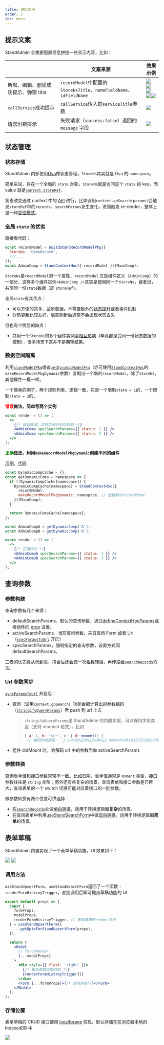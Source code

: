 ```yaml
---
title: 进阶使用
order: 3
toc: menu
---
```


## 提示文案

StandAdmin 会根据配置信息拼接一些显示内容，比如：

|                                      | 文案来源                                                            | 效果示例                                                                                                                                                                                                                                                                                                                                                                                                                                                                                                                     |
| ------------------------------------ | ------------------------------------------------------------------- | ---------------------------------------------------------------------------------------------------------------------------------------------------------------------------------------------------------------------------------------------------------------------------------------------------------------------------------------------------------------------------------------------------------------------------------------------------------------------------------------------------------------------------- |
| 新增、编辑、删除成功提示、弹窗 title | `recordModel`中配置的`StoreNsTitle`、`nameFieldName`、`idFieldName` | <img src="https://gw.alipayobjects.com/mdn/rms_9ac13c/afts/img/A*3vCxRrYitNcAAAAAAAAAAAAAARQnAQ" /><br/><img src="https://gw.alipayobjects.com/mdn/rms_9ac13c/afts/img/A*k7NwSIuMZq0AAAAAAAAAAAAAARQnAQ" /><br/><img src="https://gw.alipayobjects.com/mdn/rms_9ac13c/afts/img/A*2JA3RLftzCkAAAAAAAAAAAAAARQnAQ" /><br/><img src="https://gw.alipayobjects.com/mdn/rms_9ac13c/afts/img/A*rKS8QrcTqpQAAAAAAAAAAAAAARQnAQ"/><img src="https://gw.alipayobjects.com/mdn/rms_9ac13c/afts/img/A*0GY8S4mAyv8AAAAAAAAAAAAAARQnAQ"/> |
| `callService`成功提示                | `callService`传入的`serviceTitle`参数                               | <img src="https://gw.alipayobjects.com/mdn/rms_9ac13c/afts/img/A*ZHJFTIgwylQAAAAAAAAAAAAAARQnAQ" />                                                                                                                                                                                                                                                                                                                                                                                                                          |
| 请求出错提示                         | 失败请求（`success:false`）返回的 `message` 字段                    | <img src="https://gw.alipayobjects.com/mdn/rms_9ac13c/afts/img/A*6J-kQpJ86XsAAAAAAAAAAAAAARQnAQ" />                                                                                                                                                                                                                                                                                                                                                                                                                          |

<a id="statemanagement"></a>

## 状态管理

### 状态存储

StandAdmin 内部使用[Dva](https://dvajs.com/guide/concepts.html)做状态管理，`StoreNs`其实就是 Dva 的 `namespace`。

简单来说，存在一个全局的 `state` 对象，`StoreNs`就是访问这个 `state` 的 key，而 value 就是[`context.storeRef`](/api#IStoreRef)。

状态改变通过 context 中的 [API](https://standadmin.github.io/stand-admin-antdpro-demo/#/stand-admin-antdpro-demo/admin-demo/big-context) 进行，比如调用`context.goSearch(params)`会触发`storeRef`中的`records`、`searchParams`发生变化，进而触发 re-render，整体上是一种[受控模式](https://reactjs.org/docs/forms.html#controlled-components)。

### 全局 `state` 的优劣

直接看代码：

```jsx | pure
const recordModel = buildStandRecordModelPkg({
  StoreNs: 'DemoRecord',
  ///...
});
const AdminComp = StandContextHoc({ recordModel })(MainComp);
```

`StoreNs`是`recordModel`的一个属性，`recordModel` 又是组件定义（`AdminComp`）的一部分，这样多个组件实例`<AdminComp />`其实是使用同一个`StoreNs`，或者说，共享同一份`state`数据（即 `storeRef`）。

全局`state`有其优点：

- 可以方便的共享、监听数据，不需要额外的[状态提升](https://reactjs.org/docs/lifting-state-up.html)或者事件机制
- 对热更新比较友好，局部刷新后通常不会出现状态丢失

但也有个明显的缺点：

- 共用一个`StoreNs`的多个组件实例会[相互影响](https://standadmin.github.io/stand-admin-antdpro-demo/#/stand-admin-antdpro-demo/admin-demo/same-ns)（毕竟都是受同一份状态数据的控制），很多场景下这并不是期望结果。

<a id="cloneModelPkg"></a>

### 数据空间隔离

利用[`cloneModelPkg`](/api#clonemodelpkg)或者[`getDynamicModelPkg`](/api#getdynamicmodelpkg)（亦可使用[`StandContextHoc`](/api#definecontexthocparams)的`makeRecordModelPkgDynamic`参数）复制出一个新的`recordModel`，除了`StoreNS`，其他属性一模一样。

一个简单的例子，两个规则列表，逻辑一致，只是一个限制`state = 1`的，一个限制`state = 2`的。

**<font color="red">错误</font>做法，简单写两个实例**

```jsx | pure
const render = () => (
  <>
    {/* 错误做法，实例之间会相互影响 */}
    <AdminComp specSearchParams={{ status: 1 }} />
    <AdminComp specSearchParams={{ status: 2 }} />
  </>
);
```

**<font color="green">正确</font>做法，利用`makeRecordModelPkgDynamic`创建不同的组件**

[示例](https://standadmin.github.io/stand-admin-antdpro-demo/#/stand-admin-antdpro-demo/admin-demo/multi-ns)，[代码](http://github.com/StandAdmin/stand-admin-antdpro-demo/blob/main/src/pages/Demos/MultiNs/index.js)

```jsx | pure
const DynamicCompCache = {};
const getDynamicComp = namespace => {
  if (!DynamicCompCache[namespace]) {
    DynamicCompCache[namespace] = StandContextHoc({
      recordModel,
      makeRecordModelPkgDynamic: namespace, // 创建新的recordModel
    })(MainComp);
  }

  return DynamicCompCache[namespace];
};

const AdminCompA = getDynamicComp('A');
const AdminCompB = getDynamicComp('B');

const render = () => (
  <>
    {/* 正确做法 */}
    <AdminCompA specSearchParams={{ status: 1 }} />
    <AdminCompB specSearchParams={{ status: 2 }} />
  </>
);
```

<a id="searchParams"></a>

## 查询参数

### 参数构建

查询参数有几个来源：

- defaultSearchParams，默认的查询参数，通过[defineContextHocParams](/api#definecontexthocparams)或者组件的 [prop](/api#standcontexthoc) 设置。
- activeSearchParams，当前查询参数，来自查询 Form 或者 Url（[`syncParamsToUrl`](/api#definecontexthocparams) 开启）
- specSearchParams，强制指定的查询参数，设置方式同 defaultSearchParams。

三者的优先级从低到高，拼合后还会做一次[名称转换](/guide/service#分页参数)，再传递给[`searchRecords`](/api#buildstandrecordmodelpkg)方法。

### Url 参数同步

[`syncParamsToUrl`](/api#definecontexthocparams) 开启后：

- 查询（调用`context.goSearch`）功能会把计算出的参数编码（[`stringifyQueryParams`](/api#standutils)）后 push 到 url 上去

  > `stringifyQueryParams`是 StandAdmin 的内置实现，可以保持字段类型（支持 moment 格式），比如
  >
  > ```javascript | pure
  > { a: 1, b: 'str', c: { d: moment() }
  >  // 编码的结果是： _j_c=%7B%22d%22%3A%22_moment%3A1622535359583%22%7D&_n_a=1&b=str
  > ```

* 组件 didMount 时，会解码 url 中的参数当做 activeSearchParams

### 参数转换

查询表单值和接口参数常常不一致。比如日期，表单值通常是 `moment` 类型，接口参数往往是 `string` 类型；另外还有些复杂的场景，查询表单和接口参数差异巨大，查询表单的一个 switch 切换可能对应着接口的一批参数。

做参数转换有两个位置可供选择：

- 在[`searchRecords`](/api#buildstandrecordmodelpkg)处做[单向转换](https://admin-demo.abf.alibaba-inc.com/admin-demo/weird-query)，适用于转换逻辑偏**复杂**的场景。
- 在查询表单中利用[useStandSearchForm](/api#usestandsearchform)中做[双向转换](https://admin-demo.abf.alibaba-inc.com/admin-demo/data-convert-search)，适用于转换逻辑偏**简单**的场景。

<a name="FormHistroy"></a>

## 表单草稿

StandAdmin 内置实现了一个表单草稿功能，UI 效果如下：

<img src="https://gw.alipayobjects.com/mdn/rms_9ac13c/afts/img/A*Gc1uT59vyOMAAAAAAAAAAAAAARQnAQ"/>
<img src="https://gw.alipayobjects.com/mdn/rms_9ac13c/afts/img/A*GmHdRZOB2QAAAAAAAAAAAAAAARQnAQ"/>

### 调用方法

`useStandUpsertForm`、`useStandSearchForm`返回了一个函数：`renderFormHistroyTrigger`，直接调用后即可输出草稿功能的 UI

```jsx | pure
export default props => {
  const {
    formProps,
    modalProps,
    renderFormHistroyTrigger, // 表单草稿的render方法
  } = useStandUpsertForm({
    ...getOptsForStandUpsertForm(props),
  });

  return (
    <Modal
      // forceRender
      {...modalProps}
    >
      <div style={{ float: 'right' }}>
        {/* 输出草稿功能的UI */}
        {renderFormHistroyTrigger()}
      </div>
      <Form {...formProps}>{/* 表单内容*/}</Form>
    </Modal>
  );
};
```

### 存储位置

表单草稿的 CRUD 接口使用 [localforage](https://www.npmjs.com/package/localforage) 实现，默认存储在在浏览器本地的 IndexedDB 中

<img src="https://gw.alipayobjects.com/mdn/rms_9ac13c/afts/img/A*HMYtSqp0EywAAAAAAAAAAAAAARQnAQ" />
